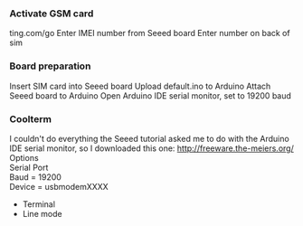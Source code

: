 ### Activate GSM card

ting.com/go
Enter IMEI number from Seeed board
Enter number on back of sim

### Board preparation

Insert SIM card into Seeed board
Upload default.ino to Arduino
Attach Seeed board to Arduino
Open Arduino IDE serial monitor, set to 19200 baud

### Coolterm

I couldn't do everything the Seeed tutorial asked me to do with the
Arduino IDE serial monitor, so I downloaded this one:
http://freeware.the-meiers.org/ 
Options  
Serial Port  
Baud = 19200  
Device = usbmodemXXXX  
* Terminal  
* Line mode 
